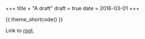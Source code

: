 +++
title = "A draft"
draft = true
date = 2016-03-01
+++


{{ theme_shortcode() }}

Link to [root](./hello.md).
